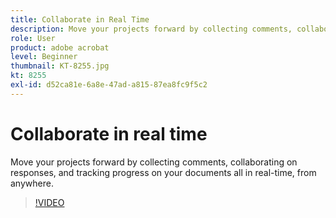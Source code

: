 ```yaml
---
title: Collaborate in Real Time
description: Move your projects forward by collecting comments, collaborating on responses, and tracking progress on your documents all in real-time, from anywhere
role: User
product: adobe acrobat
level: Beginner
thumbnail: KT-8255.jpg
kt: 8255
exl-id: d52ca81e-6a8e-47ad-a815-87ea8fc9f5c2
---
```

# Collaborate in real time

Move your projects forward by collecting comments, collaborating on responses, and tracking progress on your documents all in real-time, from anywhere.

>[!VIDEO](https://video.tv.adobe.com/v/337500?hidetitle=true)
